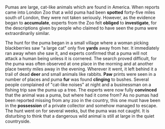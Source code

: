 Pumas are large, cat-like animals which are found in America. When reports came into London Zoo that a wild puma had been **spotted** forty-five miles south of London, they were not taken seriously. However, as the evidence began to **accumulate**, experts from the Zoo felt **obliged** to **investigate**, for the descriptions given by people who claimed to have seen the puma were extraordinarily similar.



The hunt for the puma began in a small village where a woman picking blackberries saw "a large cat" only five **yards** away from her. It immediately ran away when she saw it, and experts confirmed that a puma will not attack a human being unless it is cornered. The search proved difficult, for the puma was often observed at one place in the morning and at another place twenty miles away in the evening. Wherever it went, it left behind it a trail of dead **deer** and small animals like rabbits. **Paw** prints were seen in a number of places and puma **fur** was found **clinging** to bushes. Several people complained of "cat-like noises" at night and a businessman on a fishing trip saw the puma up a tree. The experts were now fully **convinced** that the animal was a puma, but where had it come from? As no pumas had been reported missing from any zoo in the country, this one must have been in the **possession** of a private collector and somehow managed to escape. The hunt went on for several weeks, but the puma was not caught. It is disturbing to think that a dangerous wild animal is still at large in the quiet countryside.